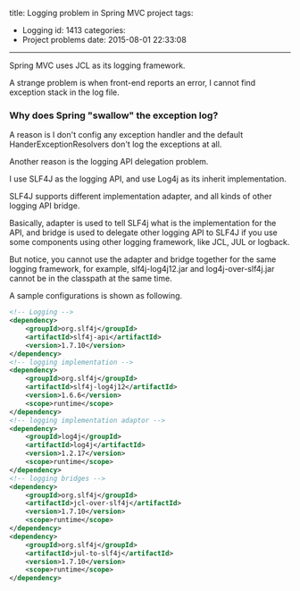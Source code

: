 title: Logging problem in Spring MVC project
tags:
  - Logging
id: 1413
categories:
  - Project problems
date: 2015-08-01 22:33:08
---

Spring MVC uses JCL as its logging framework.

A strange problem is when front-end reports an error, I cannot find exception stack in the log file.

### Why does Spring "swallow" the exception log?

A reason is I don't config any exception handler and the default HanderExceptionResolvers don't log the exceptions at all.

Another reason is the logging API delegation problem.

I use SLF4J as the logging API, and use Log4j as its inherit implementation.

SLF4J supports different implementation adapter, and all kinds of other logging API bridge.

Basically, adapter is used to tell SLF4j what is the implementation for the API, and bridge is used to delegate other logging API to SLF4J if you use some components using other logging framework, like JCL, JUL or logback.

But notice, you cannot use the adapter and bridge together for the same logging framework, for example, slf4j-log4j12.jar and log4j-over-slf4j.jar cannot be in the classpath at the same time.

A sample configurations is shown as following.

``` xml
<!-- Logging -->
<dependency>
    <groupId>org.slf4j</groupId>
    <artifactId>slf4j-api</artifactId>
    <version>1.7.10</version>
</dependency>
<!-- logging implementation -->
<dependency>
    <groupId>org.slf4j</groupId>
    <artifactId>slf4j-log4j12</artifactId>
    <version>1.6.6</version>
    <scope>runtime</scope>
</dependency>
<!-- logging implementation adaptor -->
<dependency>
    <groupId>log4j</groupId>
    <artifactId>log4j</artifactId>
    <version>1.2.17</version>
    <scope>runtime</scope>
</dependency>
<!-- logging bridges -->
<dependency>
    <groupId>org.slf4j</groupId>
    <artifactId>jcl-over-slf4j</artifactId>
    <version>1.7.10</version>
    <scope>runtime</scope>
</dependency>
<dependency>
    <groupId>org.slf4j</groupId>
    <artifactId>jul-to-slf4j</artifactId>
    <version>1.7.10</version>
    <scope>runtime</scope>
</dependency>
```